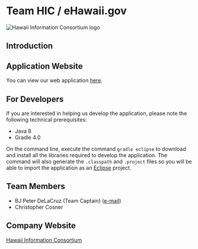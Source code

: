 # Team HIC / eHawaii.gov

![Hawaii Information Consortium logo](http://www.bjpeterdelacruz.com/images/hic.png)

## Introduction

## Application Website

You can view our web application [here](http://test-ohagrants.ehawaii.gov/ohagrants).

## For Developers

If you are interested in helping us develop the application, please note the following
technical prerequisites:

- Java 8
- Gradle 4.0

On the command line, execute the command `gradle eclipse` to download and install all
the libraries required to develop the application. The command will also generate the
`.classpath` and `.project` files so you will be able to import the application as an
[Eclipse](https://eclipse.org) project.

## Team Members

- BJ Peter DeLaCruz (Team Captain) ([e-mail](bjpeter@ehawaii.gov))
- Christopher Cosner

## Company Website

[Hawaii Information Consortium](http://hic.ehawaii.gov)